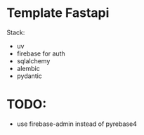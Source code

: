 
# Template Fastapi
Stack:
- uv
- firebase for auth
- sqlalchemy
- alembic
- pydantic

# TODO:
- use firebase-admin instead of pyrebase4
